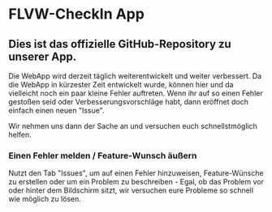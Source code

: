 # FLVW-CheckIn App

## Dies ist das offizielle GitHub-Repository zu unserer App.

Die WebApp wird derzeit täglich weiterentwickelt und weiter verbessert.
Da die WebApp in kürzester Zeit entwickelt wurde, können hier und da vielleicht noch ein paar kleine Fehler auftreten.
Wenn ihr auf so einen Fehler gestoßen seid oder Verbesserungsvorschläge habt, dann eröffnet doch einfach einen neuen "Issue".

Wir nehmen uns dann der Sache an und versuchen euch schnellstmöglich helfen.


### Einen Fehler melden / Feature-Wunsch äußern

Nutzt den Tab "Issues", um auf einen Fehler hinzuweisen, Feature-Wünsche zu erstellen oder um ein Problem zu beschreiben - Egal, ob das Problem vor oder hinter dem Bildschirm sitzt, wir versuchen eure Probleme so schnell wie möglich zu lösen.
